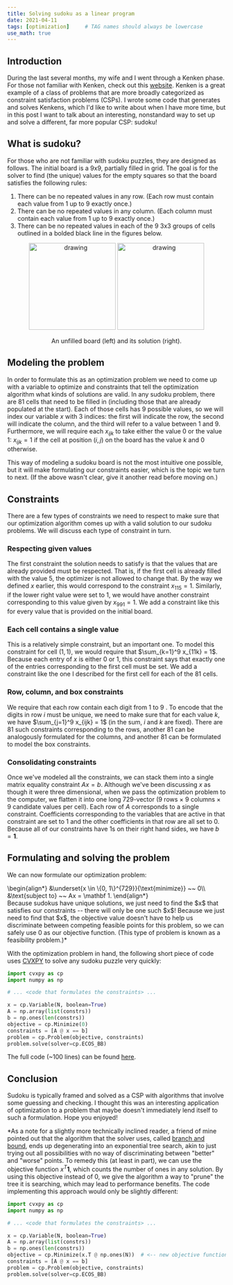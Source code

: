 ```yaml
---
title: Solving sudoku as a linear program
date: 2021-04-11
tags: [optimization]     # TAG names should always be lowercase
use_math: true
---
```


## Introduction
During the last several months, my wife and I went through a Kenken phase. For
those not familiar with Kenken, check out this [website](https://www.kenkenpuzzle.com).
Kenken is a great example of a class of problems that are more broadly categorized as
constraint satisfaction problems (CSPs). I wrote some code that generates and solves Kenkens,
which I'd like to write about when I have more time, but in this post I want to talk about
an interesting, nonstandard way to set up and solve a different, far more popular CSP: sudoku!

## What is sudoku?
For those who are not familiar with sudoku puzzles, they are designed as follows.
The initial board is a 9x9, partially filled in grid. The goal is for the solver
to find (the unique) values for the empty squares so that the board satisfies the following
rules:
1. There can be no repeated values in any row. (Each row must contain each value
  from 1 up to 9 exactly once.)
2. There can be no repeated values in any column. (Each column must contain each
  value from 1 up to 9 exactly once.)
3. There can be no repeated values in each of the 9 3x3 groups of cells outlined
  in a bolded black line in the figures below.

<div align='center'>
<img src="initial.png" alt="drawing" width="200" height="200"/>
<img src="solved.png" alt="drawing" width="200" height="200"/>
<p>An unfilled board (left) and its solution (right).</p>
</div>


## Modeling the problem
In order to formulate this as an optimization problem we need to come up with a
variable to optimize and constraints that tell the optimization algorithm what kinds
of solutions are valid. In any sudoku problem, there are 81 cells that need to
be filled in (including those that are already populated at the start). Each of those
cells has 9 possible values, so we will index our variable $x$ with 3 indices: the first
will indicate the row, the second will indicate the column, and the third will refer to a
value between 1 and 9. Furthermore, we will require each $x_{ijk}$ to take either the
value 0 or the value 1: $x_{ijk} = 1$ if the cell at position $(i, j)$ on the board
has the value $k$ and 0 otherwise.

This way of modeling a sudoku board is not the most intuitive one possible, but it
will make formulating our constraints easier, which is the topic we turn to next. (If
the above wasn't clear, give it another read before moving on.)

## Constraints
There are a few types of constraints we need to respect to make sure that our
optimization algorithm comes up with a valid solution to our sudoku problems. We
will discuss each type of constraint in turn.

### Respecting given values
The first constraint the solution needs to satisfy is that the values that are
already provided must be respected. That is, if the first cell is already
filled with the value 5, the optimizer is not allowed to change that. By the way
we defined $x$ earlier, this would correspond to the constraint $x_{115} = 1$. Similarly,
if the lower right value were set to 1, we would have another constraint corresponding
to this value given by $x_{991} = 1$. We add a constraint like this for every value
that is provided on the initial board.

### Each cell contains a single value
This is a relatively simple constraint, but an important one. To model this constraint
for cell $(1, 1)$, we would require that $\sum_{k=1}^9 x_{11k} = 1$. Because each
entry of $x$ is either 0 or 1, this constraint says that exactly one of the entries
corresponding to the first cell must be set. We add a constraint like the one I described
for the first cell for each of the 81 cells.

### Row, column, and box constraints
We require that each row contain each digit from 1 to 9 . To encode that the digits
in row $i$ must be unique, we need to make sure that for each value $k$, we have
$\sum_{j=1}^9 x_{ijk} = 1$ (in the sum, $i$ and $k$ are fixed). There are 81 such
constraints corresponding to the rows, another 81 can be analogously formulated
for the columns, and another 81 can be formulated to model the box constraints.

### Consolidating constraints
Once we've modeled all the constraints, we can stack them into a single matrix
equality constraint $Ax = b$. Although we've been discussing $x$ as though
it were three dimensional, when we pass the optimization problem to the computer, we
flatten it into one long 729-vector (9 rows $\times$ 9 columns $\times$ 9
candidate values per cell). Each row of $A$ corresponds to a single constraint.
Coefficients corresponding to the variables that are active in that constraint
are set to 1 and the other coefficients in that row are all set to 0. Because
all of our constraints have 1s on their right hand sides, we have $b = \mathbf 1$.

## Formulating and solving the problem
We can now formulate our optimization problem:
<div>
\begin{align*}
  &\underset{x \in \{0, 1\}^{729}}{\text{minimize}} ~~ 0\\
  &\text{subject to} ~~ Ax = \mathbf 1.
\end{align*}
</div>
Because sudokus have unique solutions, we just need to find the $x$ that satisfies
our constraints -- there will only be one such $x$! Because we just need to find that
$x$, the objective value doesn't have to help us discriminate between competing feasible
points for this problem, so we can safely use 0 as our objective function. (This type
of problem is known as a feasibility problem.)*

With the optimization problem in hand, the following short piece of code
uses [CVXPY](https://www.cvxpy.org) to solve any sudoku puzzle very quickly:
```python
import cvxpy as cp
import numpy as np

# ... <code that formulates the constraints> ...

x = cp.Variable(N, boolean=True)
A = np.array(list(constrs))
b = np.ones(len(constrs))
objective = cp.Minimize(0)
constraints = [A @ x == b]
problem = cp.Problem(objective, constraints)
problem.solve(solver=cp.ECOS_BB)
```
The full code (~100 lines) can be found [here](https://github.com/gindij/SudokuLP).

## Conclusion
Sudoku is typically framed and solved as a CSP with
algorithms that involve some guessing and checking. I thought this was an interesting
application of optimization to a problem that maybe doesn't immediately lend itself
to such a formulation. Hope you enjoyed!

*As a note for a slightly more technically inclined reader, a friend of mine
pointed out that the algorithm that the solver uses, called [branch and bound](https://web.stanford.edu/class/ee364b/lectures/bb_slides.pdf),
ends up degenerating into an exponential tree search, akin to just trying out
all possibilities with no way of discriminating between "better" and "worse"
points. To remedy this (at least in part), we can use the objective function
$x^T \mathbf 1$, which counts the number of ones in any solution. By using
this objective instead of $0$, we give the algorithm a way to "prune" the tree it
is searching, which may lead to performance benefits. The code implementing this
approach would only be slightly different:

```python
import cvxpy as cp
import numpy as np

# ... <code that formulates the constraints> ...

x = cp.Variable(N, boolean=True)
A = np.array(list(constrs))
b = np.ones(len(constrs))
objective = cp.Minimize(x.T @ np.ones(N))  # <-- new objective function
constraints = [A @ x == b]
problem = cp.Problem(objective, constraints)
problem.solve(solver=cp.ECOS_BB)
```
